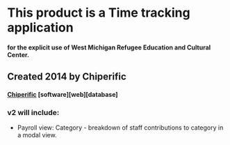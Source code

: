 # This product is a Time tracking application 
#### for the explicit use of West Michigan Refugee Education and Cultural Center. 

## Created 2014 by Chiperific
#### [Chiperific](http://chiperific.com) \[software\]\[web\]\[database\]


### v2 will include:
- Payroll view: Category - breakdown of staff contributions to category in a modal view.
